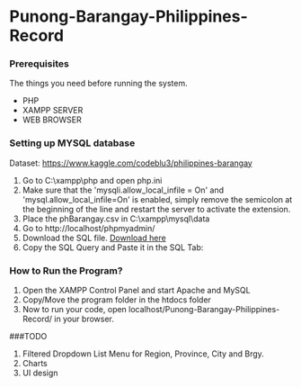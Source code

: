 # Punong-Barangay-Philippines-Record

### Prerequisites

The things you need before running the system.

* PHP 
* XAMPP SERVER
* WEB BROWSER

### Setting up MYSQL database

Dataset: https://www.kaggle.com/codeblu3/philippines-barangay

1. Go to C:\xampp\php and open php.ini
2. Make sure that the 'mysqli.allow_local_infile = On' and 'mysql.allow_local_infile=On' is enabled, simply remove the semicolon at the beginning of the line and restart the server to activate the extension. 
3. Place the phBarangay.csv in C:\xampp\mysql\data
4. Go to http://localhost/phpmyadmin/
5. Download the SQL file. [Download here](https://drive.google.com/file/d/1ggwif-_Pv-mj2s6eEVItRobTnHQGUNZI/view?usp=sharing)
6. Copy the SQL Query and Paste it in the SQL Tab:


### How to Run the Program?

1. Open the XAMPP Control Panel and start Apache and MySQL
2. Copy/Move the program folder in the htdocs folder 
3. Now to run your code, open localhost/Punong-Barangay-Philippines-Record/ in your browser. 

###TODO

1. Filtered Dropdown List Menu for Region, Province, City and Brgy.
2. Charts
3. UI design 


